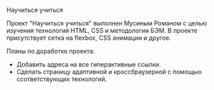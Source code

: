Научиться учиться

Проект "Научиться учиться" выполнен Мусиным Романом с целью изучения технологий HTML, СSS и методологии БЭМ.
В проекте присутствует сетка на flexbox, CSS анимации и другое.

Планы по доработке проекта:
- Добавить адреса на все гиперактивные ссылки.
- Сделать страницу адаптивной и кроссбраузерной с помощью ссответствующих технологий.
